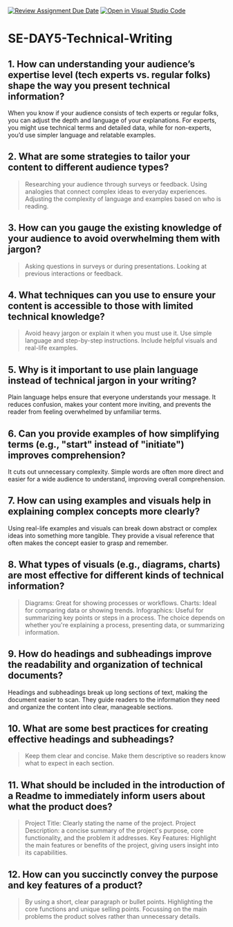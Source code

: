 [![Review Assignment Due Date](https://classroom.github.com/assets/deadline-readme-button-22041afd0340ce965d47ae6ef1cefeee28c7c493a6346c4f15d667ab976d596c.svg)](https://classroom.github.com/a/zsAR-pyY)
[![Open in Visual Studio Code](https://classroom.github.com/assets/open-in-vscode-2e0aaae1b6195c2367325f4f02e2d04e9abb55f0b24a779b69b11b9e10269abc.svg)](https://classroom.github.com/online_ide?assignment_repo_id=18819215&assignment_repo_type=AssignmentRepo)
# SE-DAY5-Technical-Writing
## 1. How can understanding your audience’s expertise level (tech experts vs. regular folks) shape the way you present technical information?
When you know if your audience consists of tech experts or regular folks, you can adjust the depth and language of your explanations. For experts, you might use technical terms and detailed data, while for non-experts, you’d use simpler language and relatable examples.

## 2. What are some strategies to tailor your content to different audience types?
> Researching your audience through surveys or feedback.
> Using analogies that connect complex ideas to everyday experiences.
> Adjusting the complexity of language and examples based on who is reading.


## 3. How can you gauge the existing knowledge of your audience to avoid overwhelming them with jargon?
> Asking questions in surveys or during presentations.
> Looking at previous interactions or feedback.

## 4. What techniques can you use to ensure your content is accessible to those with limited technical knowledge?
> Avoid heavy jargon or explain it when you must use it.
> Use simple language and step-by-step instructions.
> Include helpful visuals and real-life examples.

## 5. Why is it important to use plain language instead of technical jargon in your writing?
Plain language helps ensure that everyone understands your message. It reduces confusion, makes your content more inviting, and prevents the reader from feeling overwhelmed by unfamiliar terms.


## 6. Can you provide examples of how simplifying terms (e.g., "start" instead of "initiate") improves comprehension?
It cuts out unnecessary complexity. Simple words are often more direct and easier for a wide audience to understand, improving overall comprehension.

## 7. How can using examples and visuals help in explaining complex concepts more clearly?
Using real-life examples and visuals can break down abstract or complex ideas into something more tangible. They provide a visual reference that often makes the concept easier to grasp and remember.

## 8. What types of visuals (e.g., diagrams, charts) are most effective for different kinds of technical information?
> Diagrams: Great for showing processes or workflows.
> Charts: Ideal for comparing data or showing trends.
> Infographics: Useful for summarizing key points or steps in a process.
The choice depends on whether you're explaining a process, presenting data, or summarizing information.

## 9. How do headings and subheadings improve the readability and organization of technical documents?
Headings and subheadings break up long sections of text, making the document easier to scan. They guide readers to the information they need and organize the content into clear, manageable sections.

## 10. What are some best practices for creating effective headings and subheadings?
> Keep them clear and concise.
> Make them descriptive so readers know what to expect in each section.

## 11. What should be included in the introduction of a Readme to immediately inform users about what the product does?
> Project Title: Clearly stating the name of the project.​
> Project Description: a concise summary of the project's purpose, core functionality, and the problem it addresses. 
> Key Features: Highlight the main features or benefits of the project, giving users insight into its capabilities.

## 12. How can you succinctly convey the purpose and key features of a product?
> By using a short, clear paragraph or bullet points.
> Highlighting the core functions and unique selling points.
> Focussing on the main problems the product solves rather than unnecessary details.
